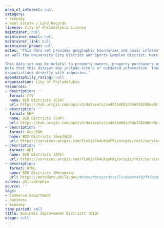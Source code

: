 ```yaml
---
area_of_interest: null
category:
- Economy
- Real Estate / Land Records
license: City of Philadelphia License
maintainer: null
maintainer_email: null 
maintainer_link: null
maintainer_phone: null
notes: 'This data set provides geographic boundaries and basic information for Philadelphia’s 15 Business Improvement Districts (BID)
as well the University City District and Sports Complex District. More information available [here](https://www.phila.gov/departments/department-of-commerce/for-community-organizations/community-organization-support/)

This data set may be helpful to property owners, property purchasers or title companies seeking to know if a property exists within a BID. 
Note that this dataset may include errors or outdated information. Therefore, it is strongly recommended that interested parties contact BID 
organizations directly with inquiries.'
opendataphilly_rating: null
organization: City of Philadelphia
resources:
- description: ''
  format: CSV
  name: BID Districts (CSV)
  url: https://hub.arcgis.com/api/v3/datasets/ae433b40d1d94a78b2d8ee9cf6a9e44d_0/downloads/data?format=csv&spatialRefId=3857&where=1%3D1
- description: ''
  format: SHP
  name: BID Districts (SHP)
  url: https://hub.arcgis.com/api/v3/datasets/ae433b40d1d94a78b2d8ee9cf6a9e44d_0/downloads/data?format=shp&spatialRefId=3857&where=1%3D1
- description: ''
  format: GeoJSON
  name: BID Districts (GeoJSON)
  url: https://services.arcgis.com/fLeGjb7u4uXqeF9q/arcgis/rest/services/business_improvement_districts/FeatureServer/0/query?outFields=*&where=1%3D1&f=geojson  
- description: ''
  format: API
  name: BID Districts (API)
  url: https://services.arcgis.com/fLeGjb7u4uXqeF9q/arcgis/rest/services/business_improvement_districts/FeatureServer/0/query?outFields=*&where=1%3D1
- description:
  format: HTML
  name: BID Districts (Metadata)
  url: https://metadata.phila.gov/#home/datasetdetails/66e9e4593f4f0c02f116a84e/representationdetails/66e9e45a3f4f0c02f116a879/
schema: philadelphia
source: ''
tags:
- Commerce Department
- business
- economy
time_period: null
title: Business Improvement Districts (BID)
usage: null
---
```

